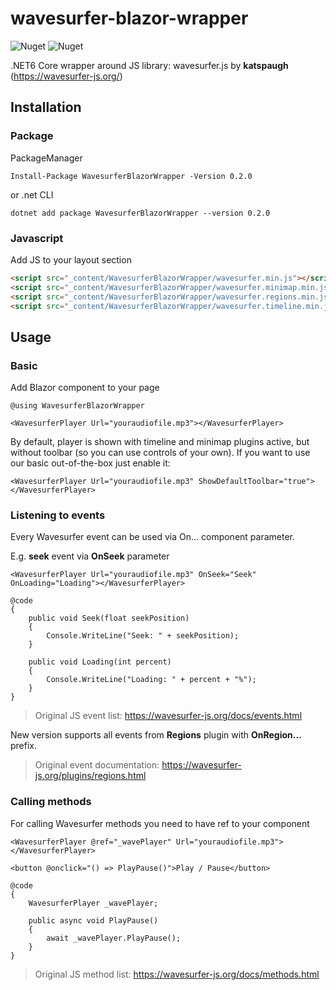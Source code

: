 # wavesurfer-blazor-wrapper

![Nuget](https://img.shields.io/nuget/v/WavesurferBlazorWrapper) ![Nuget](https://img.shields.io/nuget/dt/WavesurferBlazorWrapper)

.NET6 Core wrapper around JS library: wavesurfer.js by **katspaugh** (https://wavesurfer-js.org/)

## Installation

### Package
PackageManager
```
Install-Package WavesurferBlazorWrapper -Version 0.2.0
```
or .net CLI
```
dotnet add package WavesurferBlazorWrapper --version 0.2.0
```

### Javascript
Add JS to your layout <head> section
```html
<script src="_content/WavesurferBlazorWrapper/wavesurfer.min.js"></script>
<script src="_content/WavesurferBlazorWrapper/wavesurfer.minimap.min.js"></script>
<script src="_content/WavesurferBlazorWrapper/wavesurfer.regions.min.js"></script>
<script src="_content/WavesurferBlazorWrapper/wavesurfer.timeline.min.js"></script>
```

## Usage

### Basic
Add Blazor component to your page
```razor
@using WavesurferBlazorWrapper

<WavesurferPlayer Url="youraudiofile.mp3"></WavesurferPlayer>
```
By default, player is shown with timeline and minimap plugins active, but without toolbar (so you can use controls of your own). If you want to use our basic out-of-the-box just enable it:
```razor
<WavesurferPlayer Url="youraudiofile.mp3" ShowDefaultToolbar="true"></WavesurferPlayer>
```

### Listening to events
Every Wavesurfer event can be used via On... component parameter.
  
E.g. **seek** event via **OnSeek** parameter
```razor
<WavesurferPlayer Url="youraudiofile.mp3" OnSeek="Seek" OnLoading="Loading"></WavesurferPlayer>

@code
{
    public void Seek(float seekPosition)
    {
        Console.WriteLine("Seek: " + seekPosition);
    }

    public void Loading(int percent)
    {
        Console.WriteLine("Loading: " + percent + "%");
    }
}
```
  
> Original JS event list: https://wavesurfer-js.org/docs/events.html

New version supports all events from **Regions** plugin with **OnRegion...** prefix.

> Original event documentation: https://wavesurfer-js.org/plugins/regions.html
  
### Calling methods  
For calling Wavesurfer methods you need to have ref to your component  
```razor
<WavesurferPlayer @ref="_wavePlayer" Url="youraudiofile.mp3"></WavesurferPlayer>

<button @onclick="() => PlayPause()">Play / Pause</button>
  
@code
{
    WavesurferPlayer _wavePlayer;

    public async void PlayPause()
    {
        await _wavePlayer.PlayPause();
    }
}
```
> Original JS method list: https://wavesurfer-js.org/docs/methods.html
